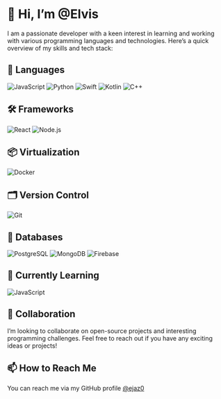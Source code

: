 # 👋 Hi, I’m @Elvis

I am a passionate developer with a keen interest in learning and working with various programming languages and technologies. Here’s a quick overview of my skills and tech stack:

## 🚀 Languages
<p>
  <img src="https://img.shields.io/badge/JavaScript-F7DF1E?style=flat&logo=javascript&logoColor=black" alt="JavaScript">
  <img src="https://img.shields.io/badge/Python-3776AB?style=flat&logo=python&logoColor=white" alt="Python">
  <img src="https://img.shields.io/badge/Swift-F05138?style=flat&logo=swift&logoColor=white" alt="Swift">
  <img src="https://img.shields.io/badge/Kotlin-0095D5?style=flat&logo=kotlin&logoColor=white" alt="Kotlin">
  <img src="https://img.shields.io/badge/C%2B%2B-00599C?style=flat&logo=c%2B%2B&logoColor=white" alt="C++">
</p>

## 🛠 Frameworks
<p>
  <img src="https://img.shields.io/badge/React-61DAFB?style=flat&logo=react&logoColor=black" alt="React">
  <img src="https://img.shields.io/badge/Node.js-339933?style=flat&logo=node-dot-js&logoColor=white" alt="Node.js">
</p>

## 📦 Virtualization
<p>
  <img src="https://img.shields.io/badge/Docker-2496ED?style=flat&logo=docker&logoColor=white" alt="Docker">
</p>

## 🗂 Version Control
<p>
  <img src="https://img.shields.io/badge/Git-F05032?style=flat&logo=git&logoColor=white" alt="Git">
</p>

## 💾 Databases
<p>
  <img src="https://img.shields.io/badge/PostgreSQL-336791?style=flat&logo=postgresql&logoColor=white" alt="PostgreSQL">
  <img src="https://img.shields.io/badge/MongoDB-47A248?style=flat&logo=mongodb&logoColor=white" alt="MongoDB">
  <img src="https://img.shields.io/badge/Firebase-FFCA28?style=flat&logo=firebase&logoColor=black" alt="Firebase">
</p>

## 🌱 Currently Learning
<p>
  <img src="https://img.shields.io/badge/JavaScript-F7DF1E?style=flat&logo=javascript&logoColor=black" alt="JavaScript">
</p>

## 💞️ Collaboration
I’m looking to collaborate on open-source projects and interesting programming challenges. Feel free to reach out if you have any exciting ideas or projects!

## 📫 How to Reach Me
You can reach me via my GitHub profile [@ejaz0](https://github.com/ejaz0)
